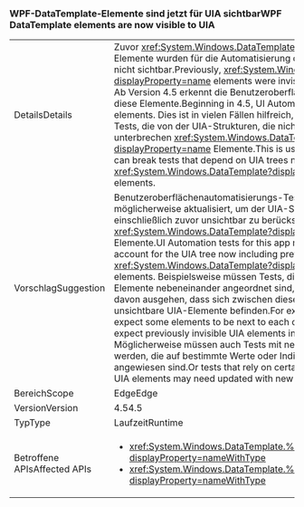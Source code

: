 ### <a name="wpf-datatemplate-elements-are-now-visible-to-uia"></a><span data-ttu-id="80d03-101">WPF-DataTemplate-Elemente sind jetzt für UIA sichtbar</span><span class="sxs-lookup"><span data-stu-id="80d03-101">WPF DataTemplate elements are now visible to UIA</span></span>

|   |   |
|---|---|
|<span data-ttu-id="80d03-102">Details</span><span class="sxs-lookup"><span data-stu-id="80d03-102">Details</span></span>|<span data-ttu-id="80d03-103">Zuvor <xref:System.Windows.DataTemplate?displayProperty=name> Elemente wurden für die Automatisierung der Benutzeroberfläche nicht sichtbar.</span><span class="sxs-lookup"><span data-stu-id="80d03-103">Previously, <xref:System.Windows.DataTemplate?displayProperty=name> elements were invisible to UI Automation.</span></span> <span data-ttu-id="80d03-104">Ab Version 4.5 erkennt die Benutzeroberflächenautomatisierung diese Elemente.</span><span class="sxs-lookup"><span data-stu-id="80d03-104">Beginning in 4.5, UI Automation will detect these elements.</span></span> <span data-ttu-id="80d03-105">Dies ist in vielen Fällen hilfreich, jedoch können die Tests, die von der UIA-Strukturen, die nicht mit abhängen unterbrechen <xref:System.Windows.DataTemplate?displayProperty=name> Elemente.</span><span class="sxs-lookup"><span data-stu-id="80d03-105">This is useful in many cases, but can break tests that depend on UIA trees not containing <xref:System.Windows.DataTemplate?displayProperty=name> elements.</span></span>|
|<span data-ttu-id="80d03-106">Vorschlag</span><span class="sxs-lookup"><span data-stu-id="80d03-106">Suggestion</span></span>|<span data-ttu-id="80d03-107">Benutzeroberflächenautomatisierungs-Tests für diese app möglicherweise aktualisiert, um der UIA-Struktur, die jetzt einschließlich zuvor unsichtbar zu berücksichtigen <xref:System.Windows.DataTemplate?displayProperty=name> Elemente.</span><span class="sxs-lookup"><span data-stu-id="80d03-107">UI Automation tests for this app may need updated to account for the UIA tree now including previously invisible <xref:System.Windows.DataTemplate?displayProperty=name> elements.</span></span> <span data-ttu-id="80d03-108">Beispielsweise müssen Tests, die erwarten, dass einige Elemente nebeneinander angeordnet sind, jetzt möglicherweise davon ausgehen, dass sich zwischen diesen Elementen zuvor unsichtbare UIA-Elemente befinden.</span><span class="sxs-lookup"><span data-stu-id="80d03-108">For example, tests that expect some elements to be next to each other may now need to expect previously invisible UIA elements in between.</span></span> <span data-ttu-id="80d03-109">Möglicherweise müssen auch Tests mit neuen Werten aktualisiert werden, die auf bestimmte Werte oder Indizes für UIA-Elemente angewiesen sind.</span><span class="sxs-lookup"><span data-stu-id="80d03-109">Or tests that rely on certain counts or indexes for UIA elements may need updated with new values.</span></span>|
|<span data-ttu-id="80d03-110">Bereich</span><span class="sxs-lookup"><span data-stu-id="80d03-110">Scope</span></span>|<span data-ttu-id="80d03-111">Edge</span><span class="sxs-lookup"><span data-stu-id="80d03-111">Edge</span></span>|
|<span data-ttu-id="80d03-112">Version</span><span class="sxs-lookup"><span data-stu-id="80d03-112">Version</span></span>|<span data-ttu-id="80d03-113">4.5</span><span class="sxs-lookup"><span data-stu-id="80d03-113">4.5</span></span>|
|<span data-ttu-id="80d03-114">Typ</span><span class="sxs-lookup"><span data-stu-id="80d03-114">Type</span></span>|<span data-ttu-id="80d03-115">Laufzeit</span><span class="sxs-lookup"><span data-stu-id="80d03-115">Runtime</span></span>|
|<span data-ttu-id="80d03-116">Betroffene APIs</span><span class="sxs-lookup"><span data-stu-id="80d03-116">Affected APIs</span></span>|<ul><li><xref:System.Windows.DataTemplate.%23ctor?displayProperty=nameWithType></li><li><xref:System.Windows.DataTemplate.%23ctor(System.Object)?displayProperty=nameWithType></li></ul>|

